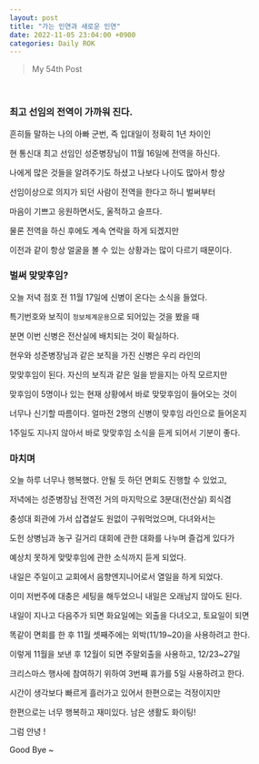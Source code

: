 ```yaml
---
layout: post
title: "가는 인연과 새로운 인연"
date: 2022-11-05 23:04:00 +0900
categories: Daily ROK
---
```


> My 54th Post

<br>

### 최고 선임의 전역이 가까워 진다.

흔히들 말하는 나의 아빠 군번, 즉 입대일이 정확히 1년 차이인

현 통신대 최고 선임인 성준병장님이 11월 16일에 전역을 하신다.

나에게 많은 것들을 알려주기도 하셨고 나보다 나이도 많아서 항상

선임이상으로 의지가 되던 사람이 전역을 한다고 하니 벌써부터

마음이 기쁘고 응원하면서도, 울적하고 슬프다.

물론 전역을 하신 후에도 계속 연락을 하게 되겠지만

이전과 같이 항상 얼굴을 볼 수 있는 상황과는 많이 다르기 때문이다.

### 벌써 맞맞후임?

오늘 저녁 점호 전 11월 17일에 신병이 온다는 소식을 들었다.

특기번호와 보직이 `정보체계운용`으로 되어있는 것을 봤을 때

분면 이번 신병은 전산실에 배치되는 것이 확실하다.

현우와 성준병장님과 같은 보직을 가진 신병은 우리 라인의

맞맞후임이 된다. 자신의 보직과 같은 일을 받을지는 아직 모르지만

맞후임이 5명이나 있는 현재 상황에서 바로 맞맞후임이 들어오는 것이

너무나 신기할 따름이다. 얼마전 2명의 신병이 맞후임 라인으로 들어온지

1주일도 지나지 않아서 바로 맞맞후임 소식을 듣게 되어서 기분이 좋다.

### 마치며

오늘 하루 너무나 행복했다. 안될 듯 하던 면회도 진행할 수 있었고,

저녁에는 성준병장님 전역전 거의 마지막으로 3분대(전산실) 회식겸

충성대 회관에 가서 삽겹살도 원없이 구워먹었으며, 다녀와서는

도헌 상병님과 농구 길거리 대회에 관한 대화를 나누며 즐겁게 있다가

예상치 못하게 맞맞후임에 관한 소식까지 듣게 되었다.

내일은 주일이고 교회에서 음향엔지니어로서 열일을 하게 되었다.

이미 저번주에 대충은 세팅을 해두었으니 내일은 오래남지 않아도 된다.

내일이 지나고 다음주가 되면 화요일에는 외출을 다녀오고, 토요일이 되면

똑같이 면회를 한 후 11월 셋째주에는 외박(11/19~20)을 사용하려고 한다.

이렇게 11월을 보낸 후 12월이 되면 주말외출을 사용하고, 12/23~27일

크리스마스 행사에 참여하기 위하여 3번째 휴가를 5일 사용하려고 한다.

시간이 생각보다 빠르게 흘러가고 있어서 한편으로는 걱정이지만

한편으로는 너무 행복하고 재미있다. 남은 생활도 화이팅!

그럼 안녕 !

Good Bye ~
